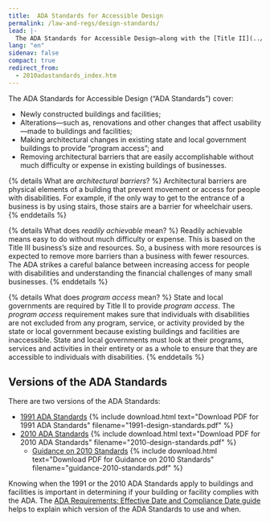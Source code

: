 ```yaml
---
title:  ADA Standards for Accessible Design
permalink: /law-and-regs/design-standards/
lead: |-
  The ADA Standards for Accessible Design—along with the [Title II](../title-ii-2010-regulations/) and [Title III](../title-iii-regulations/) regulations—say what is required for a building or facility to be physically accessible to people with disabilities.
lang: "en"
sidenav: false
compact: true
redirect_from:
  - 2010adastandards_index.htm
---
```


The ADA Standards for Accessible Design (“ADA Standards”) cover:
- Newly constructed buildings and facilities;
- Alterations—such as, renovations and other changes that affect usability—made to
buildings and facilities;
- Making architectural changes in existing state and local government buildings to provide “program access”; and
- Removing architectural barriers that are easily accomplishable without much difficulty
or expense in existing buildings of businesses.

{% details What are <em>architectural barriers</em>? %}
Architectural barriers are physical elements of a building that prevent movement or access for people with disabilities. For example, if the only way to get to the entrance of a business is by using stairs, those stairs are a barrier for wheelchair users.
{% enddetails %}

{% details What does <em>readily achievable</em> mean? %}
Readily achievable means easy to do without much difficulty or expense. This is based on the Title III business’s size and resources. So, a business with more resources is expected to remove more barriers than a business with fewer resources. The ADA strikes a careful balance between increasing access for people with disabilities and understanding the financial challenges of many small businesses.
{% enddetails %}

{% details What does <em>program access</em> mean? %}
State and local governments are required by Title II to provide *program access*. The *program access* requirement makes sure that individuals with disabilities are not excluded from any program, service, or activity provided by the state or local government because existing buildings and facilities are inaccessible. State and local governments must look at their programs, services and activities in their entirety or as a whole to ensure that they are accessible to individuals with disabilities.
{% enddetails %}

## Versions of the ADA Standards

There are two versions of the ADA Standards:

<ul>
  <li>
    <a href="{{'/law-and-regs/design-standards/1991-design-standards' | relative_url}}">1991 ADA Standards</a> {% include download.html text="Download PDF for 1991 ADA Standards" filename="1991-design-standards.pdf" %}
  </li>
  <li>
    <a href="{{'/law-and-regs/design-standards/2010-stds' | relative_url}}">2010 ADA Standards</a> {% include download.html text="Download PDF for 2010 ADA Standards" filename="2010-design-standards.pdf" %}
    <ul>
      <li>
        <a href="{{'/law-and-regs/design-standards/standards-guidance' | relative_url}}">Guidance on 2010 Standards</a> {% include download.html text="Download PDF for Guidance on 2010 Standards" filename="guidance-2010-standards.pdf" %}
      </li>
    </ul>
  </li>
</ul>

Knowing when the 1991 or the 2010 ADA Standards apply to buildings and facilities is important in determining if your building or facility complies with the ADA. The [ADA Requirements: Effective Date and Compliance Date guide](https://archive.ada.gov/revised_effective_dates-2010.htm) helps to explain which version of the ADA Standards to use and when.
